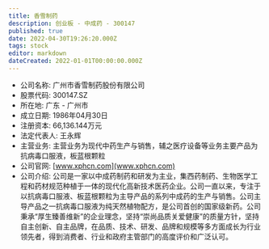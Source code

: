 ```yaml
---
title: 香雪制药
description: 创业板 - 中成药 - 300147
published: true
date: 2022-04-30T19:26:20.000Z
tags: stock
editor: markdown
dateCreated: 2022-01-01T00:00:00.000Z
---
```


- 公司名称: 广州市香雪制药股份有限公司
- 股票代码: 300147.SZ
- 所在地: 广东 - 广州市
- 成立日期: 1986年04月30日
- 注册资本: 66,136.144万元
- 法定代表人: 王永辉
- 主营业务: 主营业务为现代中药生产与销售，辅之医疗设备等业务主要产品为抗病毒口服液，板蓝根颗粒
- 公司官网: [www.xphcn.com](www.xphcn.com)
- 公司介绍: 公司是一家以中成药制药和研发为主业，集西药制药、生物医学工程和药材规范种植于一体的现代化高新技术医药企业。公司一直以来，专注于以抗病毒口服液、板蓝根颗粒为主导产品的系列中成药的生产与销售。公司主导产品之一抗病毒口服液为纯天然植物配方，是公司首创的国家级新药。公司秉承“厚生臻善维新”的企业理念，坚持“崇尚品质关爱健康”的质量方针，坚持自主创新、自主品牌，在品质、技术、研发、品牌和规模等多方面成长为行业领先者，得到消费者、行业和政府主管部门的高度评价和广泛认可。


